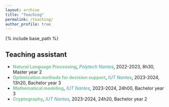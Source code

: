 ```yaml
---
layout: archive
title: "Teaching"
permalink: /teaching/
author_profile: true
---
```


{% include base_path %}

Teaching assistant
---------
* **<span style="color: #76c893">Natural Language Processing</span>**, *<span style="color: #34a0a4">Polytech Nantes</span>*, 2022-2023, 8h30, Master year 2
* **<span style="color: #76c893">Optimization methods for decision support</span>**, *<span style="color: #34a0a4">IUT Nantes</span>*, 2023-2024, 13h20, Bachelor year 3
* **<span style="color: #76c893">Mathematical modeling</span>**, *<span style="color: #34a0a4">IUT Nantes</span>*, 2023-2024, 24h00, Bachelor year 3
* **<span style="color: #76c893">Cryptography</span>**, *<span style="color: #34a0a4">IUT Nantes</span>*, 2023-2024, 24h20, Bachelor year 2
